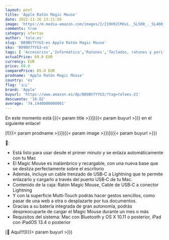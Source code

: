 ```yaml
---
layout: post
title: 'Apple Ratón Magic Mouse'
date: 2022-11-16 13:11:56
image: 'https://m.media-amazon.com/images/I/219H9JCMdvL._SL500_._SL400_.jpg'
comments: true
category: ofertas
author: 'tole.es'
slug: 'B09BV7YYG3-es Apple Ratón Magic Mouse'
sku: 'B09BV7YYG3-es'
tags: [ 'Accesorios','Informática','Ratones','Teclados, ratones y periféricos de entrada','apple','🇪🇸', ]
actualPrice: 69.0 EUR
currency: EUR
price: 69.0
comparePrice: 85.0 EUR
prodname: 'Apple Ratón Magic Mouse'
country: 'es'
flag: '🇪🇸'
brand: 'Apple'
buyurl: 'https://www.amazon.es/dp/B09BV7YYG3/?tag=tolees-21'
descuento: '18.82'
average: '74.1440000000001'
---
```


En este momento está [{{< param title >}}]({{< param buyurl >}}) en el siguiente enlace!

[![{{< param prodname >}}]({{< param image >}})]({{< param buyurl >}})

🔎:

- Está listo para usar desde el primer minuto y se enlaza automáticamente con tu Mac
- El Magic Mouse es inalámbrico y recargable, con una nueva base que se desliza perfectamente sobre el escritorio
- Además, incluye un cable trenzado de USB‑C a Lightning que te permite enlazarlo y cargarlo a través del puerto USB‑C de tu Mac.
- Contenido de la caja: Ratón Magic Mouse, Cable de USB‑C a conector Lightning
- Y con la superficie Multi‑Touch podrás hacer gestos sencillos, como pasar de una web a otra o desplazarte por tus documentos.
- Gracias a su batería integrada de gran autonomía, podrás despreocuparte de cargar el Magic Mouse durante un mes o más
- Requisitos del sistema: Mac con Bluetooth y OS X 10.11 o posterior, iPad con iPadOS 13.4 o posterior

[🛒 Aquí!!!]({{< param buyurl >}})
